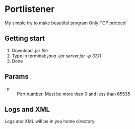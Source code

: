 # Portlistener
My simple try to make beautiful program
Only TCP protocol

<h2>Getting start</h2>
<ol>
	<li>
		Download .jar file
	</li>
	<li>
		Type in terminal: <i>java -jar server.jar -p 3311</i>
	</li>
	<li>
		Done
	</li>
</ol>
<h2>Params</h2>
<dl>
	 <dt>-p</dt>
	 <dd>Port number. Must be more than 0 and less than 65535</dd>
</dl>
<h2>Logs and XML</h2>
<p>
	Logs and XML will be in you home directory
</p>
